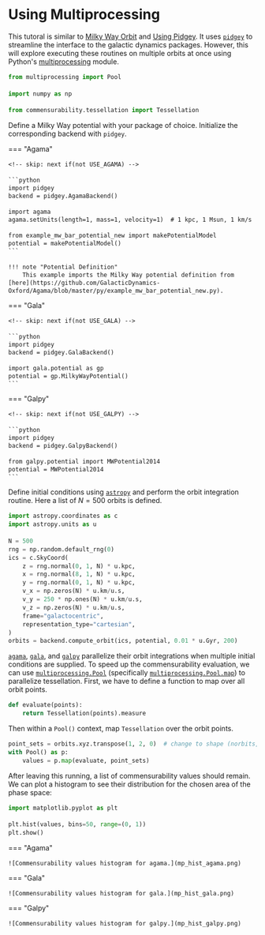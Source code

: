 <!-- invisible-code-block: python
try:
    import agama
    AGAMA_AVAILABLE = True
except ModuleNotFoundError:
    AGAMA_AVAILABLE = False

try:
    import gala
    GALA_AVAILABLE = True
except ModuleNotFoundError:
    GALA_AVAILABLE = False

try:
    import galpy
    GALPY_AVAILABLE = True
except ModuleNotFoundError:
    GALPY_AVAILABLE = False

# NOTE: agama potential is not defined in scope, skip even if agama is available
AGAMA_AVAILABLE = False

# guarantee that exactly one is used
USE_AGAMA = AGAMA_AVAILABLE
USE_GALA = not AGAMA_AVAILABLE and GALA_AVAILABLE
USE_GALPY = not AGAMA_AVAILABLE and not GALA_AVAILABLE and GALPY_AVAILABLE
RUN = USE_AGAMA or USE_GALA or USE_GALPY
-->

# Using Multiprocessing

This tutoral is similar to [Milky Way Orbit](mw_orbit.md) and [Using Pidgey](pidgey.md).
It uses [`pidgey`](https://github.com/ilikecubesnstuff/pidgey) to streamline the interface to the galactic dynamics packages.
However, this will explore executing these routines on multiple orbits at once using Python's [multiprocessing](https://docs.python.org/3/library/multiprocessing.html) module.

```python
from multiprocessing import Pool

import numpy as np

from commensurability.tessellation import Tessellation
```

Define a Milky Way potential with your package of choice.
Initialize the corresponding backend with `pidgey`.

=== "Agama"

    <!-- skip: next if(not USE_AGAMA) -->

    ```python
    import pidgey
    backend = pidgey.AgamaBackend()

    import agama
    agama.setUnits(length=1, mass=1, velocity=1)  # 1 kpc, 1 Msun, 1 km/s

    from example_mw_bar_potential_new import makePotentialModel
    potential = makePotentialModel()
    ```

    !!! note "Potential Definition"
        This example imports the Milky Way potential definition from [here](https://github.com/GalacticDynamics-Oxford/Agama/blob/master/py/example_mw_bar_potential_new.py).

=== "Gala"

    <!-- skip: next if(not USE_GALA) -->

    ```python
    import pidgey
    backend = pidgey.GalaBackend()

    import gala.potential as gp
    potential = gp.MilkyWayPotential()
    ```

=== "Galpy"

    <!-- skip: next if(not USE_GALPY) -->

    ```python
    import pidgey
    backend = pidgey.GalpyBackend()

    from galpy.potential import MWPotential2014
    potential = MWPotential2014
    ```

Define initial conditions using [`astropy`](https://www.astropy.org/) and perform the orbit integration routine.
Here a list of $N=500$ orbits is defined.

<!-- skip: next if(not RUN) -->

```python
import astropy.coordinates as c
import astropy.units as u

N = 500
rng = np.random.default_rng(0)
ics = c.SkyCoord(
    z = rng.normal(0, 1, N) * u.kpc,
    x = rng.normal(8, 1, N) * u.kpc,
    y = rng.normal(0, 1, N) * u.kpc,
    v_x = np.zeros(N) * u.km/u.s,
    v_y = 250 * np.ones(N) * u.km/u.s,
    v_z = np.zeros(N) * u.km/u.s,
    frame="galactocentric",
    representation_type="cartesian",
)
orbits = backend.compute_orbit(ics, potential, 0.01 * u.Gyr, 200)
```

[`agama`](https://github.com/GalacticDynamics-Oxford/Agama), [`gala`](https://gala-astro.readthedocs.io/en/latest/), and [`galpy`](https://docs.galpy.org/en/latest/) parallelize their orbit integrations when multiple initial conditions are supplied.
To speed up the commensurability evaluation, we can use [`multiprocessing.Pool`](https://docs.python.org/3/library/multiprocessing.html#multiprocessing.pool.Pool) (specifically [`multiprocessing.Pool.map`](https://docs.python.org/3/library/multiprocessing.html#multiprocessing.pool.Pool.map)) to parallelize tessellation.
First, we have to define a function to map over all orbit points.

<!-- skip: next if(not RUN) -->

```python
def evaluate(points):
    return Tessellation(points).measure
```

Then within a `Pool()` context, map `Tessellation` over the orbit points.

<!-- skip: next "multiprocessing does not work here, evaulate is not pickleable" -->

```python
point_sets = orbits.xyz.transpose(1, 2, 0)  # change to shape (norbits, npoints, ndims)
with Pool() as p:
    values = p.map(evaluate, point_sets)
```

After leaving this running, a list of commensurability values should remain.
We can plot a histogram to see their distribution for the chosen area of the phase space:

<!-- skip: next -->

```python
import matplotlib.pyplot as plt

plt.hist(values, bins=50, range=(0, 1))
plt.show()
```

=== "Agama"

    ![Commensurability values histogram for agama.](mp_hist_agama.png)

=== "Gala"

    ![Commensurability values histogram for gala.](mp_hist_gala.png)

=== "Galpy"

    ![Commensurability values histogram for galpy.](mp_hist_galpy.png)
